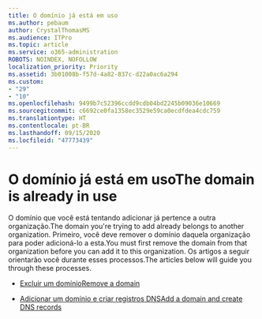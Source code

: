 ```yaml
---
title: O domínio já está em uso
ms.author: pebaum
author: CrystalThomasMS
ms.audience: ITPro
ms.topic: article
ms.service: o365-administration
ROBOTS: NOINDEX, NOFOLLOW
localization_priority: Priority
ms.assetid: 3b01008b-f57d-4a82-837c-d22a0ac6a294
ms.custom:
- "29"
- "10"
ms.openlocfilehash: 9499b7c52396ccdd9cdb04bd2245b09036e10669
ms.sourcegitcommit: c6692ce0fa1358ec3529e59ca0ecdfdea4cdc759
ms.translationtype: HT
ms.contentlocale: pt-BR
ms.lasthandoff: 09/15/2020
ms.locfileid: "47773439"
---
```

# <a name="the-domain-is-already-in-use"></a><span data-ttu-id="0d640-102">O domínio já está em uso</span><span class="sxs-lookup"><span data-stu-id="0d640-102">The domain is already in use</span></span>

<span data-ttu-id="0d640-103">O domínio que você está tentando adicionar já pertence a outra organização.</span><span class="sxs-lookup"><span data-stu-id="0d640-103">The domain you're trying to add already belongs to another organization.</span></span> <span data-ttu-id="0d640-104">Primeiro, você deve remover o domínio daquela organização para poder adicioná-lo a esta.</span><span class="sxs-lookup"><span data-stu-id="0d640-104">You must first remove the domain from that organization before you can add it to this organization.</span></span> <span data-ttu-id="0d640-105">Os artigos a seguir orientarão você durante esses processos.</span><span class="sxs-lookup"><span data-stu-id="0d640-105">The articles below will guide you through these processes.</span></span>
  
- [<span data-ttu-id="0d640-106">Excluir um domínio</span><span class="sxs-lookup"><span data-stu-id="0d640-106">Remove a domain</span></span>](https://docs.microsoft.com/microsoft-365/admin/get-help-with-domains/remove-a-domain)

- [<span data-ttu-id="0d640-107">Adicionar um domínio e criar registros DNS</span><span class="sxs-lookup"><span data-stu-id="0d640-107">Add a domain and create DNS records</span></span>](https://docs.microsoft.com/microsoft-365/admin/get-help-with-domains/create-dns-records-at-any-dns-hosting-provider)
